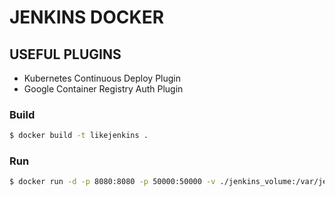# JENKINS DOCKER

## USEFUL PLUGINS
- Kubernetes Continuous Deploy Plugin
- Google Container Registry Auth Plugin
### Build
```sh
$ docker build -t likejenkins .
```
### Run 
```sh
$ docker run -d -p 8080:8080 -p 50000:50000 -v ./jenkins_volume:/var/jenkins_home -v $(which docker):/usr/bin/docker -v /var/run/docker.sock:/var/run/docker.sock likejenkins
```
